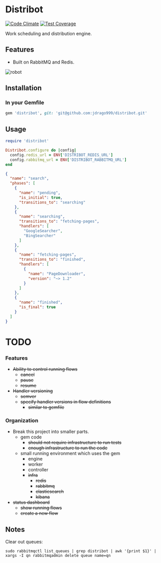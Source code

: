 
# Distribot

[![Code Climate](https://codeclimate.com/github/jdrago999/distribot/badges/gpa.svg)](https://codeclimate.com/github/jdrago999/distribot)
[![Test Coverage](https://codeclimate.com/github/jdrago999/distribot/badges/coverage.svg)](https://codeclimate.com/github/jdrago999/distribot/coverage)

Work scheduling and distribution engine.

## Features

  * Built on RabbitMQ and Redis.

![robot](https://cdn2.iconfinder.com/data/icons/windows-8-metro-style/512/robot.png)

## Installation

### In your Gemfile

```ruby
gem 'distribot', git: 'git@github.com:jdrago999/distribot.git'
```

## Usage

```ruby
require 'distribot'

Distribot.configure do |config|
  config.redis_url = ENV['DISTRIBOT_REDIS_URL']
  config.rabbitmq_url = ENV['DISTRIBOT_RABBITMQ_URL']
end
```

```json
{
  "name": "search",
  "phases": [
    {
      "name": "pending",
      "is_initial": true,
      "transitions_to": "searching"
    },
    {
      "name": "searching",
      "transitions_to": "fetching-pages",
      "handlers": [
        "GoogleSearcher",
        "BingSearcher"
      ]
    },
    {
      "name": "fetching-pages",
      "transitions_to": "finished",
      "handlers": [
        {
          "name": "PageDownloader",
          "version": "~> 1.2"
        }
      ]
    },
    {
      "name": "finished",
      "is_final": true
    }
  ]
}
```

# TODO

### Features

  * ~~Ability to control running flows~~
    * ~~cancel~~
    * ~~pause~~
    * ~~resume~~
  * ~~Handler versioning~~
    * ~~semver~~
    * ~~specify handler versions in flow definitions~~
      * ~~similar to gemfile~~

### Organization

  * Break this project into smaller parts.
    * gem code
      * ~~should not require infrastructure to run tests~~
      * ~~enough infrastructure to run the code~~
    * small running environment which uses the gem
      * engine
      * worker
      * controller
      * ~~infra~~
        * ~~redis~~
        * ~~rabbitmq~~
        * ~~elasticsearch~~
        * ~~kibana~~
  * ~~status dashboard~~
    * ~~show running flows~~
    * ~~create a new flow~~


## Notes

Clear out queues:

`sudo rabbitmqctl list_queues | grep distribot | awk '{print $1}' | xargs -I qn rabbitmqadmin delete queue name=qn`
